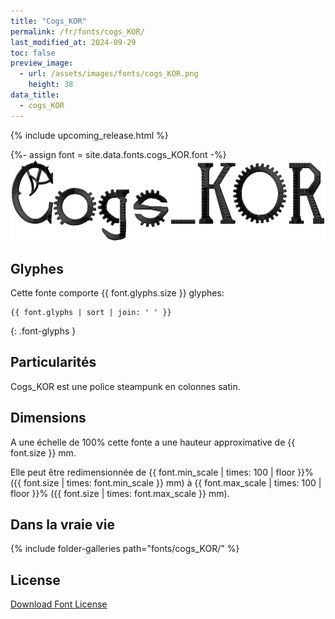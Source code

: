 ```yaml
---
title: "Cogs_KOR"
permalink: /fr/fonts/cogs_KOR/
last_modified_at: 2024-09-29
toc: false
preview_image:
  - url: /assets/images/fonts/cogs_KOR.png
    height: 38
data_title:
  - cogs_KOR
---
```

{% include upcoming_release.html %}

{%- assign font = site.data.fonts.cogs_KOR.font -%}
![cogs_KOR](/assets/images/fonts/cogs_KOR.png)

## Glyphes

Cette fonte comporte  {{ font.glyphs.size }} glyphes:

```
{{ font.glyphs | sort | join: ' ' }}
```
{: .font-glyphs }
 
## Particularités

Cogs_KOR  est une police steampunk en colonnes satin.

## Dimensions

A une échelle de 100% cette fonte a une hauteur approximative de  {{ font.size }} mm.

Elle peut être redimensionnée  de {{ font.min_scale | times: 100 | floor }}% ({{ font.size | times: font.min_scale }} mm)
à {{ font.max_scale | times: 100 | floor }}% ({{ font.size | times: font.max_scale }} mm).

## Dans la vraie vie

{% include folder-galleries path="fonts/cogs_KOR/" %}

## License

[Download Font License](https://github.com/inkstitch/inkstitch/tree/main/fonts/cogs_KOR/LICENSE)

